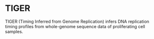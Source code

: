 # TIGER
TIGER (Timing Inferred from Genome Replication) infers DNA replication timing profiles from whole-genome sequence data of proliferating cell samples.
